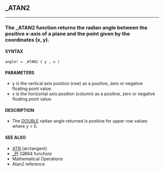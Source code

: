 ## _ATAN2
---

### The _ATAN2 function returns the radian angle between the positive x-axis of a plane and the point given by the coordinates (x, y).

#### SYNTAX

`angle! = _ATAN2 ( y , x )`

#### PARAMETERS
* y is the vertical axis position (row) as a positive, zero or negative floating point value.
* x is the horizontal axis position (column) as a positive, zero or negative floating point value.


#### DESCRIPTION
* The [DOUBLE](./DOUBLE.md) radian angle returned is positive for upper row values where y > 0.


#### SEE ALSO
* [ATN](./ATN.md) (arctangent)
* [_PI](./_PI.md) (QB64 function)
* Mathematical Operations
* Atan2 reference
